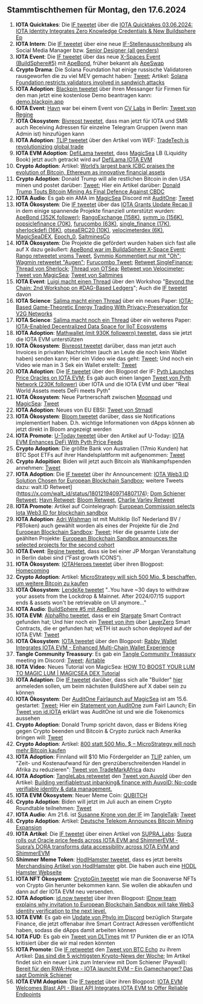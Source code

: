## Stammtischthemen für Montag, den 17.6.2024

1. **IOTA Quicktakes**: Die [IF tweetet](https://x.com/iota/status/1800094050038567091) über die [IOTA Quicktakes 03.06.2024: IOTA Identity Integrates Zero Knowledge Credentials & New Buildsphere Ep](https://www.youtube.com/watch?v=7BurdT9xBeo&list=PLMbc46iGTB_QyqqU-QwbFsrVd9-HN55i_)
2. **IOTA Intern**: Die [IF tweetet](https://x.com/iota/status/1800422724898045981) über eine neue [IF-Stellenausschreibung](https://www.iota.org/foundation/careers) als Social Media Manager bzw. [Senior Designer (all genders)](https://www.iota.org/foundation/careers)
3. **IOTA Event**: Die [IF tweetet](https://x.com/iota/status/1800452928588611783) über das neue [X-Spaces Event (BuildSphere#5)](https://x.com/i/spaces/1LyGBnqbgZMGN) mit [ApeBond](https://x.com/ApeBond), früher bekannt als [ApeSwap](https://apeswap.finance/)
4. **Crypto Drama**: Die Solana Foundation hat einige russische Validatoren rausgeworfen die zu viel MEV gemacht haben: [Tweet](https://x.com/WuBlockchain/status/1800113995770462711); Artikel: [Solana Foundation restricts validators involved in sandwich attacks](https://cryptobriefing.com/solana-fnd-validator-mev-restrictions/)
5. **IOTA Adoption**: [Blackpin tweetet](https://x.com/BLACKPIN_GmbH/status/1800475305108459828) über ihren Messanger für Firmen für den man jetzt eine kostenlose Demo beantragen kann: [demo.blackpin.app](https://demo.blackpin.app/)
6. **IOTA Event**: [Havn](https://x.com/HAVN_network) war bei einem Event von [CV Labs](https://x.com/CV_Labs) in Berlin: [Tweet von Regine](https://x.com/Energine/status/1800444014488965381)
7. **IOTA Ökosystem**: [Bivreost tweetet](https://x.com/bivreost/status/1800455771777536024), dass man jetzt für IOTA und SMR auch Receiving Adressen für einzelne Telegram Gruppen (wenn man Admin ist) hinzufügen kann
8. **IOTA Adoption**: [TLIP tweetet](https://x.com/TLIP_io/status/1800524466297934179) über den Artikel vom WEF: [TradeTech is revolutionizing global trade](https://www.weforum.org/impact/revolutionizing-global-trade-through-technological-transformation/)
9. **IOTA EVM Adoption**: [DefiLama tweetet](https://x.com/DefiLlama/status/1800579005348991021), dass [MagicSea](https://app.magicsea.finance/) LB (Liquidity Book) jetzt auch getrackt wird auf [DefiLama IOTA EVM](https://defillama.com/chain/IOTA%20EVM)
10. **Crypto Adoption**: Artikel: [World’s largest bank ICBC praises the evolution of Bitcoin, Ethereum as innovative financial assets](https://cryptoslate.com/worlds-largest-bank-icbc-praises-the-evolution-of-bitcoin-ethereum-as-innovative-financial-assets/)
11. **Crypto Adoption**: Donald Trump will alle restlichen Bitcoin in den USA minen und postet darüber: [Tweet](https://x.com/thomas_fahrer/status/1800746533757108673); Hier ein Artikel darüber: [Donald Trump Touts Bitcoin Mining As Final Defence Against CBDC](https://watcher.guru/news/donald-trump-touts-bitcoin-mining-as-final-defence-against-cbdc)
12. **IOTA Audio**: Es gab ein AMA im [MagicSea](https://x.com/MagicSeaDEX) Discord mit [AuditOne](https://x.com/auditone_dao): [Tweet](https://x.com/MagicSeaDEX/status/1800770013562909123)
13. **IOTA Ökosystem**: Die [IF tweetet](https://x.com/iota/status/1800513320551670005) über das [IOTA Grants Update Recap II](https://blog.iota.org/iota-grants-update-recap-2/) in dem einige spannende Projekte finanziell unterstützt wurden: [ApeBond (352K follower)](https://x.com/ApeBond); [RangoExchange (158K)](https://x.com/RangoExchange), [symm_io (156K)](https://x.com/symm_io), [popsiclefinance (70K)]([https://x.com/symm_io](https://x.com/PopsicleFinance)), [furucombo (63K)](https://x.com/furucombo), [single_finance (17K)](https://x.com/single_finance), [sherlockdefi (16K)](https://x.com/sherlockdefi), [otseaERC20 (10K)](https://x.com/otseaERC20), [velocimeterdex (6K)](https://x.com/VelocimeterDEX), [MagicSeaDEX](https://x.com/MagicSeaDEX), [Epoch_0](https://x.com/Epoch_0), [SaltminesCo](https://x.com/SaltminesCo)
14. **IOTA Ökosystem**: Die Projekte die gefördert wurden haben sich fast alle auf X dazu geäußert: [ApeBond war im BuildaSphere X-Space Event](https://x.com/iota/status/1800452928588611783); [Rango retweetet vroms Tweet](https://x.com/Vrom14286662/status/1800522730498134242), [Symmio Kommentiert nur mit "Oh"](https://x.com/symm_io/status/1800536741776118111); [Wagmin retweetet "Augen"](https://x.com/PopsicleFinance/status/1800516955415449737); [Furucombo Tweet](https://x.com/FurucomboDB/status/1800930879927456069); [Retweet SingleFinance](https://x.com/single_finance/status/1801222049286819956); [Thread von Sherlock](https://x.com/sherlockdefi/status/1800663477796930043); [Thread von OTSea](https://x.com/otseaERC20/status/1800615580749484273); [Retweet von Velocimeter](https://x.com/VelocimeterDEX/status/1800616478921891867); [Tweet von MagicSea](https://x.com/MagicSeaDEX/status/1800622226212794521); [Tweet von Saltmines](https://x.com/SaltminesCo/status/1800697605149925671)
15. **IOTA Event**: [Luigi macht einen Thread](https://x.com/luigi_vigneri/status/1800555800446054652) über den Workshop "[Beyond the Chain: 2nd Workshop on #DAG-Based Ledgers](https://www.iota.org/foundation/beyond-chain)"; Auch die [IF tweetet](https://x.com/iota/status/1800793775519723855) davon
16. **IOTA Science**: [Salima macht einen Thread](https://x.com/Salimasbegum/status/1800524232515878940) über ein neues Paper: [IOTA-Based Game-Theoretic Energy Trading With Privacy-Preservation for V2G Networks](https://ieeexplore.ieee.org/abstract/document/10551491)
17. **IOTA Science**: [Salima macht noch ein Thread](https://x.com/Salimasbegum/status/1800981676111315177) über ein weiteres Paper: [IOTA-Enabled Decentralized Data Space for IIoT Ecosystems](https://idus.us.es/bitstream/handle/11441/160035/1/JNIC24_232.pdf?sequence=1)
18. **IOTA Adoption**: [Mathwallet (mit 930K followern) tweetet](https://x.com/MathWallet/status/1800811641438912908), dass sie jetzt die IOTA EVM unterstützen
19. **IOTA Ökosystem**: [Bivreost tweetet](https://x.com/bivreost/status/1800869557579718994) darüber, dass man jetzt auch Invoices in privaten Nachrichten (auch an Leute die noch kein Wallet haben) senden kann; Hier ein Video wie das geht: [Tweet](https://x.com/RodionVikol/status/1801165610937704516); Und noch ein Video wie man in 3 Sek ein Wallet erstellt: [Tweet](https://x.com/RodionVikol/status/1801271270421475352)
20. **IOTA Adoption**: Die [IF tweetet](https://x.com/iota/status/1800875716969455993) über den Blogpost der IF: [Pyth Launches Price Oracles on IOTA EVM](https://blog.iota.org/pyth-launches-on-iota-evm/); Es gab auch einen langen [Tweet von Pyth Network (230K follower)](https://x.com/PythNetwork/status/1800877188545224899) über IOTA und die IOTA EVM und über "Real World Assets meets DeFi meets Pyth"
21. **IOTA Ökosystem**: Neue Partnerschaft zwischen [Moonpad](https://x.com/MoonpadXYZ) und [MagicSea](https://x.com/MagicSeaDEX): [Tweet](https://x.com/MagicSeaDEX/status/1800875703766045065)
22. **IOTA Adoption**: Neues von EU EBSI: [Tweet von Strnadl](https://x.com/archimate/status/1801144534975263177)
23. **IOTA Ökosystem**: [Bloom tweetet](https://x.com/bloomwalletio/status/1800937925959463284) darüber, dass sie Notifications implementiert haben. D.h. wichtige Informationen von dApps können ab jetzt direkt in Bloom angezeigt werden
24. **IOTA Promote**: [U-Today tweetet](https://x.com/Utoday_en/status/1801162159352668280) über den Artikel auf U-Today: [IOTA EVM Enhances DeFi With Pyth Price Feeds](https://u.today/iota-evm-enhances-defi-with-pyth-price-feeds)
25. **Crypto Adoption**: Die größte Bank von Australien (17mio Kunden) hat BTC Spot ETFs auf ihrer Handelsplattform mit aufgenommen: [Tweet](https://x.com/BTC_Archive/status/1801186384297766929)
26. **Crypto Adopition**: Biden will jetzt auch Bitcoin als Wahlkampfspenden annehmen: [Tweet](https://x.com/BTC_Archive/status/1801188021808615524)
27. **IOTA Adoption**: Die [IF tweetet](https://x.com/iota/status/1801200807880138997) über ihr Announcement: [IOTA Web3 ID Solution Chosen for European Blockchain Sandbox](https://blog.iota.org/iota-web3-id-solution-sandbox/); weitere Tweets dazu: walt.ID Retweet](https://x.com/walt_id/status/1801219409714807174); [Dom Schiener Retweet](https://x.com/DomSchiener/status/1801210192551412010); [Havn Retweet](https://x.com/HAVN_network/status/1801202281741705492); [Bloom Retweet](https://x.com/bloomwalletio/status/1801223424540369046), [Charlie Varley Retweet](https://x.com/c_varley/status/1801225678727123169)
28. **IOTA Promote**: Artikel auf Cointelegraph: [European Commission selects Iota Web3 ID for blockchain sandbox](https://cointelegraph.com/news/eu-commission-selects-iota-web3-id-blockchain-sandbox)
29. **IOTA Adoption**: [Adri Wishman](https://nl.linkedin.com/in/adri-wischmann?trk=public_post_feed-actor-name) ist mit Multiklip (IoT Nederland BV / PBToken) auch gewählt worden als eines der Projekte für die 2nd [European Blockchain Sandbox](https://be.linkedin.com/company/european-blockchain-sandbox?trk=public_post-text): [Tweet](https://x.com/Vrom14286662/status/1801246298084901211); Hier die gesamte Liste der geählten Projekte: [European Blockchain Sandbox announces the selected projects for the second cohort](https://ec.europa.eu/digital-building-blocks/sites/display/EBSISANDCOLLAB/European+Blockchain+Sandbox+announces+the+selected+projects+for+the+second+cohort) 
30. **IOTA Event**: [Regine tweetet](https://x.com/Energine/status/1801206602306932894), dass sie bei einer JP Morgan Veranstaltung in Berlin dabei sind (“Fast growth ICONS”).
31. **IOTA Ökosystem**: [IOTAHeroes tweetet](https://x.com/IotaHeroes/status/1801227863363920177) über ihren Blogpost: [Homecoming](https://www.iotaheroes.com/blog/homecoming)
32. **Crypto Adoption**: Artikel: [MicroStrategy will sich 500 Mio. $ beschaffen, um weitere Bitcoin zu kaufen](https://www.blocktrainer.de/blog/microstrategy-will-sich-500-mio-beschaffen-um-weitere-bitcoin-zu-kaufen)
33. **IOTA Ökosystem**: [LendeXe tweetet](https://x.com/LendeXeFinance/status/1801342399483928983) "..You have ~30 days to withdraw your assets from the Lockdrop & Mainnet. After 2024/07/15 support ends & assets won't be retrievable on UI anymore..."
34. **IOTA Audio**: [BuildSphere #5 mit ApeBond](https://x.com/iota/status/1801253189280252043)
35. **IOTA EVM**: [AlphaRho tweetet](https://x.com/0xAlphaRho/status/1801428585015873744), dass er ein [Stargate](https://x.com/StargateFinance) Smart Contract gefunden hat; Und hier noch ein [Tweet von ihm](https://x.com/0xAlphaRho/status/1802569736816832522) über [LayerZero](https://x.com/LayerZero_Labs) Smart Contracts, die er gefunden hat; wETH ist auch schon deployed auf der IOTA EVM: [Tweet](https://x.com/0xAlphaRho/status/1802654368325304638)
36. **IOTA Ökosystem**: [IOTA tweetet](https://x.com/iota/status/1801600488703484173) über den Blogpost: [Rabby Wallet Integrates IOTA EVM - Enhanced Multi-Chain Wallet Experience](https://blog.iota.org/rabby-integrates-iota-evm/)
37. **Tangle Community Treassury**: Es gab ein [Tangle Community Treassury](https://x.com/TangleTreasury) meeting im Discord: [Tweet](https://x.com/TangleTreasury/status/1801284485595509020); [Airtable](https://airtable.com/appfqH6q67lqwemQL/shrDLGL5hyuh8AYCJ/tbliweTeZ8O7X7EtY)
38. **IOTA Video**: Neues Tutorial von MagicSea: [HOW TO BOOST YOUR LUM TO MAGIC LUM | MAGICSEA DEX Tutorial](https://www.youtube.com/watch?v=IF79Ce5bPn4&t=27s)
39. **IOTA Adaption**: Die [IF tweetet](https://x.com/iota/status/1801540092332257551) darüber, dass sich alle "Builder" [hier](https://docs.google.com/forms/d/e/1FAIpQLSfPX3u9gwSBP17_omGqk4uhrFAryRBc8n_3agiMM7HV1Pqo9A/viewform?usp=send_form) anmeleden sollen, um beim nächsten BuildShere auf X dabei sein zu können
40. **IOTA Ökosystem**: Der [AuditOne Fairlaunch auf MagicSea](https://app.magicsea.finance/fairlaunch/:8822/audit) ist am 15.6. gestartet: [Tweet](https://x.com/auditone_dao/status/1801586333342732610); Hier ein [Statement von AuditOne](https://x.com/auditone_dao/status/1802652597880226204) zum Fairl Launch; Ein [Tweet von id.IOTA](https://x.com/id_iota/status/1802282607775727818) erklärt was AuditOne ist und wie die Tokenomics aussehen
41. **Crypto Adoption**: Donald Trump spricht davon, dass er Bidens Krieg gegen Crypto beenden und Bitcoin & Crypto zurück nach Amerika bringen will: [Tweet](https://x.com/WatcherGuru/status/1801776943370510667)
42. **Crypto Adoption**: Artikel: [800 statt 500 Mio. $ – MicroStrategy will noch mehr Bitcoin kaufen](https://www.blocktrainer.de/blog/800-statt-500-mio-microstrategy-will-noch-mehr-bitcoin-kaufen)
43. **IOTA Adoption**: Finnland will $10 Mio Fördergelder an [TLIP](https://x.com/TLIP_io) zahlen, um "Zeit- und Kostenaufwand für den grenzüberschreitenden Handel in Afrika zu reduzieren": [Tweet von TradeMarkAfrica](https://x.com/TradeMarkAfrica/status/1801548652575420746) dazu
44. **IOTA Adoption**: [TangleLabs retweetet](https://x.com/Tangle_Labs/status/1801647283512971364) den [Tweet von AuvoId](https://x.com/AuvoDigital/status/1801619352237564200) über den Artikel: [Building verifiabletrust inbanking& finance with AuvoID: No-code verifiable identity & data management.](https://auvo.io/wp-content/uploads/2024/06/Building-verifiable-trust-in-banking-and-finance.pdf)
45. **IOTA EVM Ökosystem**: Neuer Meme Coin: [QUBITCH](https://x.com/qubih69)
46. **Crypto Adoption**: Biden will jetzt im Juli auch an einem Crypto Roundtable teilnehmen: [Tweet](https://x.com/AltcoinDailyio/status/1802129738775035920)
47. **IOTA Audio**: Am 21.6. ist [Susanne Krone von der IF](https://x.com/SusanneKrone) im [TangleTalk](https://x.com/tangle_talk): [Tweet](https://x.com/tangle_talk/status/1802235793089409392)
48. **Crypto Adoption**: Artikel: [Deutsche Telekom Announces Bitcoin Mining Expansion](https://www.cryptotimes.io/2024/06/16/deutsche-telekom-announces-bitcoin-mining-expansion/)
49. **IOTA Artikel**: Die [IF tweetet](https://x.com/iota/status/1802588916400247035) über einen Artikel von [SUPRA_Labs](https://x.com/SUPRA_Labs): [Supra rolls out Oracle price feeds across IOTA EVM and ShimmerEVM - Supra’s DORA transforms data accessibility across IOTA EVM and ShimmerEVM](https://supra.com/news/supra-rolls-out-oracle-price-feeds-across-iota-evm-and-shimmerevm/)
50. **Shimmer Meme Token**: [HodlHamster tweetet](https://x.com/HODL_Hamster/status/1802401680962531657), dass es jetzt bereits [Merchandising Artikel von HodlHamster](https://www.amazon.de/stores/page/B1F1B128-CA4E-4DCD-970A-F0BF1109E66A) gibt. Die haben auch eine [HODL Hamster Webseite](https://hodlhamster.info/)
51. **IOTA NFT Ökosystem**: [CryptoGin tweetet](https://x.com/Crypto_Gin21/status/1802401106523214075) wie man die Soonaverse NFTs von Crypto Gin herunter bekommen kann. Sie wollen die abkaufen und dann auf der IOTA EVM neu versenden.
50. **IOTA Adoption**: [id.now tweetet](https://x.com/IDnowGroup/status/1802607279885197513) über ihren Blogpost: [IDnow team explains why invitation to European Blockchain Sandbox will take Web3 identity verification to the next level.](https://www.idnow.io/blog/web3-identity-verification-solution-iota-crypto/?utm_source=linkedin&utm_medium=social&utm_campaign=crypto)
51. **IOTA EVM**: Es gab ein [Update von Phylo im Discord](https://x.com/Vrom14286662/status/1802620746805436497) bezüglich Stargate Finance, die jetzt offenabar ihre Smart Contract Adressen veröffentlicht haben, sodass die dApps damit arbeiten können
52. **IOTA FUD**: Es gab ein [Tweet von DLTimes](https://x.com/thedltimes/status/1802652669233799280?s=46&t=WLjBF_h7nqO5gRugluAV4A) mit 17 Punkten die er an IOTA kritisiert über die wir mal reden könnten
53. **IOTA Promote**: Die [IF retweetet](https://x.com/iota/status/1802643114143707566) den [Tweet von BTC Echo](https://x.com/btcecho/status/1802222072514465908) zu ihrem Artikel: [Das sind die 5 wichtigsten Krypto-News der Woche](https://www.btc-echo.de/news/das-sind-die-5-wichtigsten-krypto-news-der-woche-25-186428/); Im Artikel findet sich ein neuer Link zum Interview mit Dom Schiener (Paywall): [Bereit für den RWA-Hype - IOTA launcht EVM – Ein Gamechanger? Das sagt Dominik Schiener](https://www.btc-echo.de/news/iota-launcht-evm-ein-gamechanger-das-sagt-dominik-schiener-186172/)
54. **IOTA EVM Adoption**: Die [IF tweetet](https://x.com/iota/status/1802687650903556414) über ihren Blogpost: [IOTA EVM Welcomes Blast API - Blast API Integrates IOTA EVM to Offer Reliable Endpoints](https://blog.iota.org/blast-api-integrates-iota-evm/)

